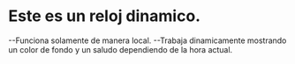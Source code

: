 # Este es un reloj dinamico.
--Funciona solamente de manera local.
--Trabaja dinamicamente mostrando un color de fondo y un saludo dependiendo de la hora actual.